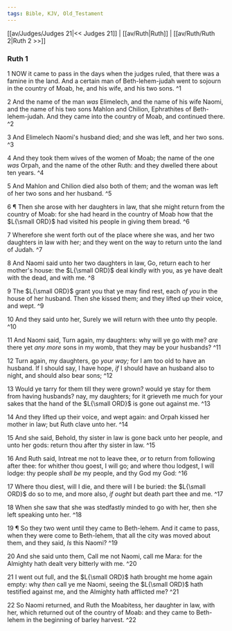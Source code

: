 ```yaml
---
tags: Bible, KJV, Old_Testament
---
```


[[av/Judges/Judges 21|<< Judges 21]] | [[av/Ruth|Ruth]] | [[av/Ruth/Ruth 2|Ruth 2 >>]]

### Ruth 1

1 NOW it came to pass in the days when the judges ruled, that there was a famine in the land. And a certain man of Beth-lehem-judah went to sojourn in the country of Moab, he, and his wife, and his two sons. ^1

2 And the name of the man _was_ Elimelech, and the name of his wife Naomi, and the name of his two sons Mahlon and Chilion, Ephrathites of Beth-lehem-judah. And they came into the country of Moab, and continued there. ^2

3 And Elimelech Naomi's husband died; and she was left, and her two sons. ^3

4 And they took them wives of the women of Moab; the name of the one _was_ Orpah, and the name of the other Ruth: and they dwelled there about ten years. ^4

5 And Mahlon and Chilion died also both of them; and the woman was left of her two sons and her husband. ^5

6 ¶ Then she arose with her daughters in law, that she might return from the country of Moab: for she had heard in the country of Moab how that the $L{\small ORD}$ had visited his people in giving them bread. ^6

7 Wherefore she went forth out of the place where she was, and her two daughters in law with her; and they went on the way to return unto the land of Judah. ^7

8 And Naomi said unto her two daughters in law, Go, return each to her mother's house: the $L{\small ORD}$ deal kindly with you, as ye have dealt with the dead, and with me. ^8

9 The $L{\small ORD}$ grant you that ye may find rest, each _of_ _you_ in the house of her husband. Then she kissed them; and they lifted up their voice, and wept. ^9

10 And they said unto her, Surely we will return with thee unto thy people. ^10

11 And Naomi said, Turn again, my daughters: why will ye go with me? _are_ there yet _any_ _more_ sons in my womb, that they may be your husbands? ^11

12 Turn again, my daughters, go _your_ _way;_ for I am too old to have an husband. If I should say, I have hope, _if_ I should have an husband also to night, and should also bear sons; ^12

13 Would ye tarry for them till they were grown? would ye stay for them from having husbands? nay, my daughters; for it grieveth me much for your sakes that the hand of the $L{\small ORD}$ is gone out against me. ^13

14 And they lifted up their voice, and wept again: and Orpah kissed her mother in law; but Ruth clave unto her. ^14

15 And she said, Behold, thy sister in law is gone back unto her people, and unto her gods: return thou after thy sister in law. ^15

16 And Ruth said, Intreat me not to leave thee, _or_ to return from following after thee: for whither thou goest, I will go; and where thou lodgest, I will lodge: thy people _shall_ _be_ my people, and thy God my God: ^16

17 Where thou diest, will I die, and there will I be buried: the $L{\small ORD}$ do so to me, and more also, _if_ _ought_ but death part thee and me. ^17

18 When she saw that she was stedfastly minded to go with her, then she left speaking unto her. ^18

19 ¶ So they two went until they came to Beth-lehem. And it came to pass, when they were come to Beth-lehem, that all the city was moved about them, and they said, _Is_ this Naomi? ^19

20 And she said unto them, Call me not Naomi, call me Mara: for the Almighty hath dealt very bitterly with me. ^20

21 I went out full, and the $L{\small ORD}$ hath brought me home again empty: why _then_ call ye me Naomi, seeing the $L{\small ORD}$ hath testified against me, and the Almighty hath afflicted me? ^21

22 So Naomi returned, and Ruth the Moabitess, her daughter in law, with her, which returned out of the country of Moab: and they came to Beth-lehem in the beginning of barley harvest. ^22
